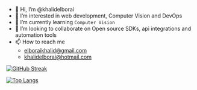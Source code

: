- 👋 Hi, I’m @khalidelborai
- 👀 I’m interested in web development, Computer Vision and DevOps
- 🌱 I’m currently learning `Computer Vision`
- 💞️ I’m looking to collaborate on Open source SDKs, api integrations and automation tools
- 📫 How to reach me
    - elboraikhalid@gmail.com
    - khalidelborai@hotmail.com

<!---
khalidelborai/khalidelborai is a ✨ special ✨ repository because its `README.md` (this file) appears on your GitHub profile.
You can click the Preview link to take a look at your changes.
--->

[![GitHub Streak](http://github-readme-streak-stats.herokuapp.com?user=khalidelborai&theme=dark&background=000000)](https://git.io/streak-stats)

[![Top Langs](https://github-readme-stats.vercel.app/api/top-langs/?username=khalidelborai&layout=compact&theme=vision-friendly-dark)](https://github.com/anuraghazra/github-readme-stats)
